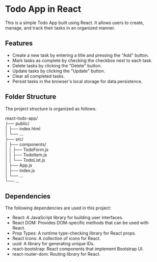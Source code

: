 # Todo App in React

This is a simple Todo App built using React. It allows users to create, manage, and track their tasks in an organized manner.

## Features

- Create a new task by entering a title and pressing the "Add" button.
- Mark tasks as complete by checking the checkbox next to each task.
- Delete tasks by clicking the "Delete" button.
- Update tasks by clicking the "Update" button.
- Clear all completed tasks.
- Persist tasks in the browser's local storage for data persistence.

## Folder Structure

The project structure is organized as follows:

react-todo-app/ <br>
├── public/ <br>
│ ├── index.html <br>
│ └── ... <br>
├── src/ <br>
│ ├── components/ <br>
│ │ ├── TodoForm.js <br>
│ │ ├── TodoItem.js <br>
│ │ └── TodoList.js <br>
│ ├── App.js <br>
│ ├── index.js <br>
│ └── ... <br>
└── ... <br>

## Dependencies

The following dependencies are used in this project:

- React: A JavaScript library for building user interfaces.
- React DOM: Provides DOM-specific methods that can be used with React.
- Prop Types: A runtime type-checking library for React props.
- React Icons: A collection of icons for React.
- uuid: A library for generating unique IDs.
- react-bootstrap: React components that implement Bootstrap UI.
- react-router-dom: Routing library for React.

